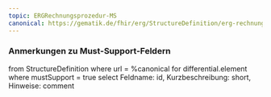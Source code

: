 ```yaml
---
topic: ERGRechnungsprozedur-MS
canonical: https://gematik.de/fhir/erg/StructureDefinition/erg-rechnungsprozedur
---
```


### Anmerkungen zu Must-Support-Feldern

<fql>
from
	StructureDefinition
where 
    url = %canonical
for differential.element
where mustSupport = true
select
	Feldname: id, Kurzbeschreibung: short, Hinweise: comment
</fql>

